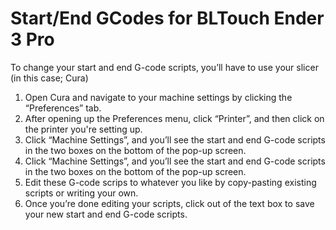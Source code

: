 # Start/End GCodes for BLTouch Ender 3 Pro

To change your start and end G-code scripts, you’ll have to use your slicer (in this case; Cura)

<ol>
<li>Open Cura and navigate to your machine settings by clicking the “Preferences” tab.</li>
<li>After opening up the Preferences menu, click “Printer”, and then click on the printer you're setting up.</li>
<li>Click “Machine Settings”, and you’ll see the start and end G-code scripts in the two boxes on the bottom of the pop-up screen.</li>
<li>Click “Machine Settings”, and you’ll see the start and end G-code scripts in the two boxes on the bottom of the pop-up screen.</li>
<li>Edit these G-code scrips to whatever you like by copy-pasting existing scripts or writing your own.</li>
<li>Once you’re done editing your scripts, click out of the text box to save your new start and end G-code scripts.</li>
</ol>
